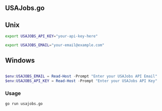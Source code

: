 ## USAJobs.go


## Unix

```bash
export USAJOBS_API_KEY="your-api-key-here"

export USAJOBS_EMAIL="your-email@example.com"
```
## Windows
```powershell

$env:USAJOBS_EMAIL = Read-Host -Prompt "Enter your USAJobs API Email"
$env:USAJOBS_API_KEY = Read-Host -Prompt "Enter your USAJobs API Key"

```
### Usage

```bash
go run usajobs.go
```
